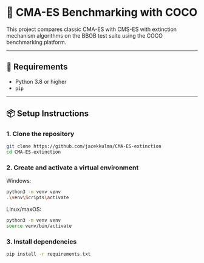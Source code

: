 # 🧪 CMA-ES Benchmarking with COCO

This project compares classic CMA-ES with CMS-ES with extinction mechanism algorithms on the BBOB test suite using the COCO benchmarking platform.

---

## 🔧 Requirements

- Python 3.8 or higher
- `pip`

---

## 📦 Setup Instructions

### 1. Clone the repository

```bash
git clone https://github.com/jacekkulma/CMA-ES-extinction
cd CMA-ES-extinction
```
### 2. Create and activate a virtual environment
Windows:
```bash
python3 -m venv venv
.\venv\Scripts\activate 
```
Linux/maxOS:
```bash
python3 -m venv venv
source venv/bin/activate
```

### 3. Install dependencies
```bash
pip install -r requirements.txt
```